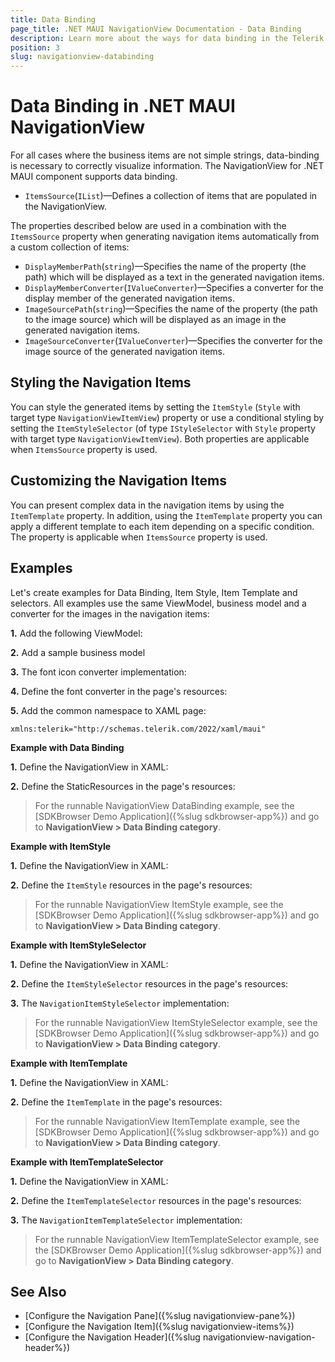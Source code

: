 ```yaml
---
title: Data Binding
page_title: .NET MAUI NavigationView Documentation - Data Binding
description: Learn more about the ways for data binding in the Telerik UI for .NET MAUI NavigationView control.
position: 3
slug: navigationview-databinding
---
```


# Data Binding in .NET MAUI NavigationView

For all cases where the business items are not simple strings, data-binding is necessary to correctly visualize information. The NavigationView for .NET MAUI component supports data binding.

* `ItemsSource`(`IList`)&mdash;Defines a collection of items that are populated in the NavigationView.

The properties described below are used in a combination with the `ItemsSource` property when generating navigation items automatically from a custom collection of items:

* `DisplayMemberPath`(`string`)&mdash;Specifies the name of the property (the path) which will be displayed as a text in the generated navigation items.
* `DisplayMemberConverter`(`IValueConverter`)&mdash;Specifies a converter for the display member of the generated navigation items.
* `ImageSourcePath`(`string`)&mdash;Specifies the name of the property (the path to the image source) which will be displayed as an image in the generated navigation items.
* `ImageSourceConverter`(`IValueConverter`)&mdash;Specifies the converter for the image source of the generated navigation items.

## Styling the Navigation Items

You can style the generated items by setting the `ItemStyle` (`Style` with target type `NavigationViewItemView`) property or use a conditional styling by setting the `ItemStyleSelector` (of type `IStyleSelector` with `Style` property with target type `NavigationViewItemView`). Both properties are applicable when `ItemsSource` property is used.

## Customizing the Navigation Items

You can present complex data in the navigation items by using the `ItemTemplate` property. In addition, using the `ItemTemplate` property you can apply a different template to each item depending on a specific condition. The property is applicable when `ItemsSource` property is used.

## Examples

Let's create examples for Data Binding, Item Style, Item Template and selectors. All examples use the same ViewModel, business model and a converter for the images in the navigation items:

**1.** Add the following ViewModel:

<snippet id='navigationview-databinding-viewmodel' />

**2.** Add a sample business model

<snippet id='navigationview-databinding-dataitem'/>

**3.** The font icon converter implementation:

<snippet id='fonticon-converter'/>

**4.** Define the font converter in the page's resources:

<snippet id='navigationview-databinding-fontconverter-resource'/>

**5.** Add the common namespace to XAML page:

 ```XAML
xmlns:telerik="http://schemas.telerik.com/2022/xaml/maui"
 ```

__Example with Data Binding__

**1.** Define the NavigationView in XAML:

<snippet id='navigationview-databinding-xaml'/>

**2.** Define the StaticResources in the page's resources:

<snippet id='navigationview-databinding-fonts-resources'/>

> For the runnable NavigationView DataBinding example, see the [SDKBrowser Demo Application]({%slug sdkbrowser-app%}) and go to **NavigationView > Data Binding category**.

__Example with ItemStyle__

**1.** Define the NavigationView in XAML:

<snippet id='navigationview-databinding-itemstyle-xaml'/>

**2.** Define the `ItemStyle` resources in the page's resources:

<snippet id='navigationview-databinding-itemstyle'/>

> For the runnable NavigationView ItemStyle example, see the [SDKBrowser Demo Application]({%slug sdkbrowser-app%}) and go to **NavigationView > Data Binding category**.

__Example with ItemStyleSelector__

**1.** Define the NavigationView in XAML:

<snippet id='navigationview-databinding-itemstyleselector-xaml'/>

**2.** Define the `ItemStyleSelector` resources in the page's resources:

<snippet id='navigationview-databinding-itemstyleselector'/>

**3.** The `NavigationItemStyleSelector` implementation:

<snippet id='navigationview-styleselector'/>

> For the runnable NavigationView ItemStyleSelector example, see the [SDKBrowser Demo Application]({%slug sdkbrowser-app%}) and go to **NavigationView > Data Binding category**.

__Example with ItemTemplate__

**1.** Define the NavigationView in XAML:

<snippet id='navigationview-databinding-itemtemplate-xaml'/>

**2.** Define the `ItemTemplate` in the page's resources:

<snippet id='navigationview-databinding-navigationitemtemplate'/>

> For the runnable NavigationView ItemTemplate example, see the [SDKBrowser Demo Application]({%slug sdkbrowser-app%}) and go to **NavigationView > Data Binding category**.

__Example with ItemTemplateSelector__

**1.** Define the NavigationView in XAML:

<snippet id='navigationview-databinding-itemtemplateselector-xaml'/>

**2.** Define the `ItemTemplateSelector` resources in the page's resources:

<snippet id='navigationview-databinding-itemtemplateselector'/>

**3.** The `NavigationItemTemplateSelector` implementation:

<snippet id='navigationview-databinding-templateselector'/>

> For the runnable NavigationView ItemTemplateSelector example, see the [SDKBrowser Demo Application]({%slug sdkbrowser-app%}) and go to **NavigationView > Data Binding category**.

## See Also

- [Configure the Navigation Pane]({%slug navigationview-pane%})
- [Configure the Navigation Item]({%slug navigationview-items%})
- [Configure the Navigation Header]({%slug navigationview-navigation-header%})
